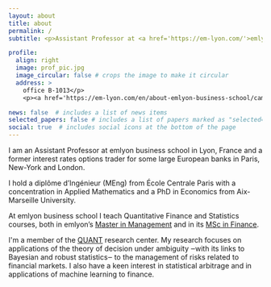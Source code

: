 ```yaml
---
layout: about
title: about
permalink: /
subtitle: <p>Assistant Professor at <a href='https://em-lyon.com/'>emlyon business school</a>. Head of the Quantitative Finance & Economics department.</p>

profile:
  align: right
  image: prof_pic.jpg
  image_circular: false # crops the image to make it circular
  address: >
    office B-1013</p>
    <p><a href='https://em-lyon.com/en/about-emlyon-business-school/campuses-and-learning-environments/our-campuses/lyon-ecully-campus'>Lyon-Ecully campus</a></p>

news: false  # includes a list of news items
selected_papers: false # includes a list of papers marked as "selected={true}"
social: true  # includes social icons at the bottom of the page
---
```


<p>I am an Assistant Professor at emlyon business school in Lyon, France and a former interest rates options trader for some large European banks in Paris, New-York and London.</p>
<p>I hold a diplôme d’Ingénieur (MEng) from École Centrale Paris with a concentration in Applied Mathematics and a PhD in Economics from Aix-Marseille University.</p>
<p>At emlyon business school I teach Quantitative Finance and Statistics courses, both in emlyon’s <a href='https://masters.em-lyon.com/en/msc-in-management-grande-ecole'>Master in Management</a> and in its <a href='https://masters.em-lyon.com/en/msc-finance-en'>MSc in Finance</a>.</p>
<p>I'm a member of the <a href='https://aim.em-lyon.com/quant/'>QUANT</a> research center. My research focuses on applications of the theory of decision under ambiguity ‒with its links to Bayesian and robust statistics‒ to the management of risks related to financial markets. I also have a keen interest in statistical arbitrage and in applications of machine learning to finance.</p>
